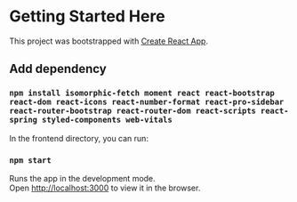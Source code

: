 # Getting Started Here

This project was bootstrapped with [Create React App](https://github.com/facebook/create-react-app).

## Add dependency

### `npm install isomorphic-fetch moment react react-bootstrap react-dom react-icons react-number-format react-pro-sidebar react-router-bootstrap react-router-dom react-scripts react-spring styled-components web-vitals`

In the frontend directory, you can run:

### `npm start`

Runs the app in the development mode.\
Open [http://localhost:3000](http://localhost:3000) to view it in the browser.


